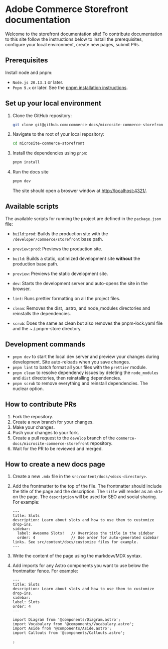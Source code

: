 # Adobe Commerce Storefront documentation

Welcome to the storefront documentation site! To contribute documentation to this site follow the instructions below to install the prerequisites, configure your local environment, create new pages, submit PRs.

## Prerequisites

Install node and pnpm:

- `Node.js 20.13.1` or later.
- `Pnpm 9.x` or later. See the [pnpm installation instructions](https://pnpm.io/installation).

## Set up your local environment

1. Clone the GitHub repository:

   ```bash
   git clone git@github.com:commerce-docs/microsite-commerce-storefront.git
   ```

1. Navigate to the root of your local repository:

   ```bash
   cd microsite-commerce-storefront
   ```

1. Install the dependencies using `pnpm`:

   ```bash
   pnpm install
   ```

1. Run the docs site

   ```bash
   pnpm dev
   ```

   The site should open a broswer window at [http://localhost:4321/](http://localhost:4321/).

## Available scripts

The available scripts for running the project are defined in the `package.json` file:

- `build:prod`: Builds the production site with the `/developer/commerce/storefront` base path.
- `preview:prod`: Previews the production site.
- `build`: Builds a static, optimized development site **without** the production base path.
- `preview`: Previews the static development site.

- `dev`: Starts the development server and auto-opens the site in the browser.
- `lint`: Runs prettier formatting on all the project files.
- `clean`: Removes the dist, .astro, and node_modules directories and reinstalls the dependencies.
- `scrub`: Does the same as clean but also removes the pnpm-lock.yaml file and the ~./.pnpm-store directory.

## Development commands

- `pnpm dev` to start the local dev server and preview your changes during development. Site auto-reloads when you save changes.
- `pnpm lint` to batch format all your files with the `prettier` module.
- `pnpm clean` to resolve dependency issues by deleting the `node_modules` and `dist` directories, then reinstalling dependencies.
- `pnpm scrub` to remove everything and reinstall dependencies. The nuclear option.

## How to contribute PRs

1. Fork the repository.
1. Create a new branch for your changes.
1. Make your changes.
1. Push your changes to your fork.
1. Create a pull request to the `develop` branch of the `commerce-docs/microsite-commerce-storefront` repository.
1. Wait for the PR to be reviewed and merged.

## How to create a new docs page

1. Create a new `.mdx` file in the `src/content/docs/<docs-directory>`.
1. Add the frontmatter to the top of the file. The frontmatter should include the title of the page and the description. The `title` will render as an `<h1>` on the page. The `description` will be used for SEO and social sharing. For example:

   ```mdx
   ---
   title: Slots
   description: Learn about slots and how to use them to customize drop-ins.
   sidebar:
     label: Awesome Slots!   // Overrides the title in the sidebar
     order: 4                // Use order for auto-generated sidebar links. See src/content/docs/customize files for example.
   ---
   ```

1. Write the content of the page using the markdow/MDX syntax.

1. Add imports for any Astro components you want to use below the frontmatter fence. For example:

   ```mdx
   ---
   title: Slots
   description: Learn about slots and how to use them to customize drop-ins.
   sidebar:
   label: Slots
   order: 4
   ---

   import Diagram from '@components/Diagram.astro';
   import Vocabulary from '@components/Vocabulary.astro';
   import Aside from '@components/Aside.astro';
   import Callouts from '@components/Callouts.astro';

   ;
   ```
